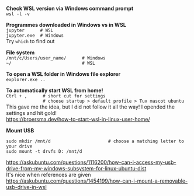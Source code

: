 **Check WSL version via Windows command prompt**  
`wsl -l -v`

**Programmes downloaded in Windows vs in WSL**  
`jupyter      # WSL`  
`jupyter.exe  # Windows`  
Try `which` to find out  

**File system**  
`/mnt/c/Users/user_name/      # Windows`  
`~/                           # WSL`

**To open a WSL folder in Windows file explorer**  
`explorer.exe ..`

**To automatically start WSL from home!**  
`Ctrl + ,      # short cut for settings`  
`              # choose startup > default profile > Tux mascot ubuntu`   
This gave me the idea, but I did not follow it all the way! I opended the settings and hit gold!  
https://broersma.dev/how-to-start-wsl-in-linux-user-home/  


**Mount USB**  
```
sudo mkdir /mnt/d                      # choose a matching letter to your drive
sudo mount -t drvfs D: /mnt/d
```
https://askubuntu.com/questions/1116200/how-can-i-access-my-usb-drive-from-my-windows-subsystem-for-linux-ubuntu-dist  
It's nice when references are given  
https://askubuntu.com/questions/1454199/how-can-i-mount-a-removable-usb-drive-in-wsl
